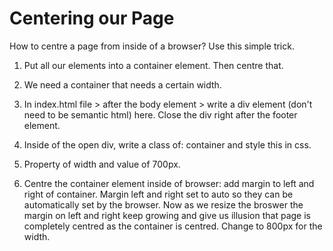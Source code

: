 # Centering our Page

How to centre a page from inside of a browser? Use this simple trick.

1. Put all our elements into a container element. Then centre that.
2. We need a container that needs a certain width.

3. In index.html file > after the body element > write a div element (don't need to be semantic html) here. Close the div right after the footer element.

4. Inside of the open div, write a class of: container and style this in css.

5. Property of width and value of 700px.

6. Centre the container element inside of browser: add margin to left and right of container. Margin left and right set to auto so they can be automatically set by the browser. Now as we resize the broswer the margin on left and right keep growing and give us illusion that page is completely centred as the container is centred. Change to 800px for the width.
